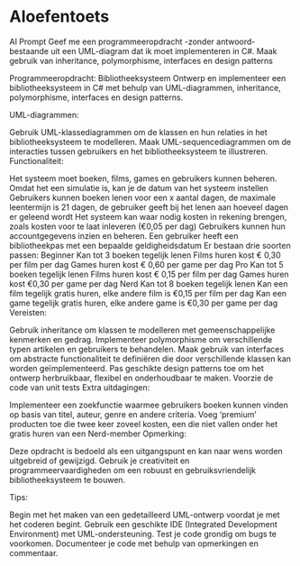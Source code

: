 # AIoefentoets
AI Prompt
Geef me een programmeeropdracht -zonder antwoord- bestaande uit een UML-diagram dat ik moet implementeren in C#. Maak gebruik van inheritance, polymorphisme, interfaces en design patterns

 
Programmeeropdracht: Bibliotheeksysteem
Ontwerp en implementeer een bibliotheeksysteem in C# met behulp van UML-diagrammen, inheritance, polymorphisme, interfaces en design patterns.

UML-diagrammen:

Gebruik UML-klassediagrammen om de klassen en hun relaties in het bibliotheeksysteem te modelleren.
Maak UML-sequencediagrammen om de interacties tussen gebruikers en het bibliotheeksysteem te illustreren.
Functionaliteit:

Het systeem moet boeken, films, games en gebruikers kunnen beheren.
Omdat het een simulatie is, kan je de datum van het systeem instellen
Gebruikers kunnen boeken lenen voor een x aantal dagen, de maximale leentermijn is 21 dagen, de gebruiker geeft bij het lenen aan hoeveel dagen er geleend wordt
Het systeem kan waar nodig kosten in rekening brengen, zoals kosten voor te laat inleveren (€0,05 per dag)
Gebruikers kunnen hun accountgegevens inzien en beheren.
Een gebruiker heeft een bibliotheekpas met een bepaalde geldigheidsdatum
Er bestaan drie soorten passen:
Beginner
Kan tot 3 boeken tegelijk lenen
Films huren kost € 0,30 per film per dag
Games huren kost € 0,60 per game per dag
Pro
Kan tot 5 boeken tegelijk lenen
Films huren kost € 0,15 per film per dag
Games huren kost €0,30 per game per dag
Nerd
Kan tot 8 boeken tegelijk lenen
Kan een film tegelijk gratis huren, elke andere film is €0,15 per film per dag
Kan een game tegelijk gratis huren, elke andere game is €0,30 per game per dag
Vereisten:

Gebruik inheritance om klassen te modelleren met gemeenschappelijke kenmerken en gedrag.
Implementeer polymorphisme om verschillende typen artikelen en gebruikers te behandelen.
Maak gebruik van interfaces om abstracte functionaliteit te definiëren die door verschillende klassen kan worden geïmplementeerd.
Pas geschikte design patterns toe om het ontwerp herbruikbaar, flexibel en onderhoudbaar te maken.
Voorzie de code van unit tests
Extra uitdagingen:

Implementeer een zoekfunctie waarmee gebruikers boeken kunnen vinden op basis van titel, auteur, genre en andere criteria.
Voeg ‘premium’ producten toe die twee keer zoveel kosten, een die niet vallen onder het gratis huren van een Nerd-member
Opmerking:

Deze opdracht is bedoeld als een uitgangspunt en kan naar wens worden uitgebreid of gewijzigd. Gebruik je creativiteit en programmeervaardigheden om een robuust en gebruiksvriendelijk bibliotheeksysteem te bouwen.

Tips:

Begin met het maken van een gedetailleerd UML-ontwerp voordat je met het coderen begint.
Gebruik een geschikte IDE (Integrated Development Environment) met UML-ondersteuning.
Test je code grondig om bugs te voorkomen.
Documenteer je code met behulp van opmerkingen en commentaar.
